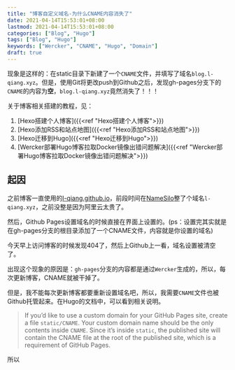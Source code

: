 ```yaml
---
title: "博客自定义域名-为什么CNAME内容消失了"
date: 2021-04-14T15:53:01+08:00
lastmod: 2021-04-14T15:53:01+08:00
categories: ["Blog", "Hugo"]
tags: ["Blog", "Hugo"]
keywords: ["Wercker", "CNAME", "Hugo", "Domain"]
draft: true
---
```


现象是这样的：在static目录下新建了一个`CNAME`文件，并填写了域名`blog.l-qiang.xyz`。但是，使用Git将更改push到Github之后，发现gh-pages分支下的`CNAME`的内容为**空**，`blog.l-qiang.xyz`竟然消失了！！！

<!--more-->

关于博客相关搭建的教程，见：

1. [Hexo搭建个人博客]({{<ref "Hexo搭建个人博客">}})
2. [Hexo添加RSS和站点地图]({{<ref "Hexo添加RSS和站点地图">}})
3. [Hexo迁移到Hugo]({{<ref "Hexo迁移到Hugo">}})
4. [Wercker部署Hugo博客拉取Docker镜像出错问题解决]({{<ref "Wercker部署Hugo博客拉取Docker镜像出错问题解决">}})



## 起因

之前博客一直使用的[l-qiang.github.io](https://l-qiang.github.io)，前段时间在[NameSilo](https://www.namesilo.com/)整了个域名`l-qiang.xyz`，之前没整是因为阿里云太贵了。

然后，Github Pages设置域名的时候直接在界面上设置的。(ps：设置完其实就是在gh-pages分支的根目录添加了一个CNAME文件，内容就是你设置的域名)

今天早上访问博客的时候发现404了，然后上Github上一看，域名设置被清空了。

出现这个现象的原因是：`gh-pages`分支的内容都是通过`Wercker`生成的，所以，每次更新博客，CNAME就被干掉了。

但是，我不能每次更新博客都要重新设置域名吧，所以，我需要`CNAME`文件也被Github托管起来。在Hugo的文档中，可以看到相关说明。

> If you’d like to use a custom domain for your GitHub Pages site, create a file `static/CNAME`. Your custom domain name should be the only contents inside `CNAME`. Since it’s inside `static`, the published site will contain the CNAME file at the root of the published site, which is a requirement of GitHub Pages.

所以
